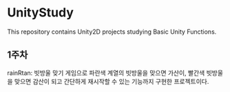 # UnityStudy
This repository contains Unity2D projects studying Basic Unity Functions.

## 1주차
rainRtan: 빗방울 맞기 게임으로 파란색 계열의 빗방울을 맞으면 가산이, 빨간색 빗방울을 맞으면 감산이 되고 간단하게 재시작할 수 있는 기능까지 구현한 프로젝트이다.
